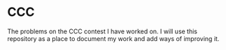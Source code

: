 # CCC

The problems on the CCC contest I have worked on. I will use this repository as a place to document my work and add ways of improving it. 


